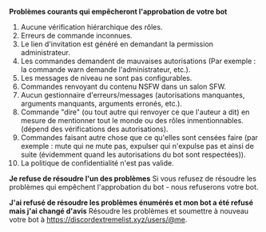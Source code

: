 **Problèmes courants qui empêcheront l'approbation de votre bot**
1. Aucune vérification hiérarchique des rôles.
2. Erreurs de commande inconnues.
3. Le lien d'invitation est généré en demandant la permission administrateur.
4. Les commandes demandent de mauvaises autorisations (Par exemple : la commande warn demande l'administrateur, etc.).
5. Les messages de niveau ne sont pas configurables.
6. Commandes renvoyant du contenu NSFW dans un salon SFW.
7. Aucun gestionnaire d'erreurs/messages (autorisations manquantes, arguments manquants, arguments erronés, etc.).
8. Commande "dire" (ou tout autre qui renvoyer ce que l'auteur a dit) en mesure de mentionner tout le monde ou des rôles inmentionnables. (dépend des vérifications des autorisations).
9. Commandes faisant autre chose que ce qu'elles sont censées faire (par exemple : mute qui ne mute pas, expulser qui n'expulse pas et ainsi de suite (évidemment quand les autorisations du bot sont respectées)).
10. La politique de confidentialité n'est pas valide.

**Je refuse de résoudre l'un des problèmes** Si vous refusez de résoudre les problèmes qui empêchent l'approbation du bot - nous refuserons votre bot.

**J'ai refusé de résoudre les problèmes énumérés et mon bot a été refusé mais j'ai changé d'avis** Résoudre les problèmes et soumettre à nouveau votre bot à <https://discordextremelist.xyz/users/@me>.